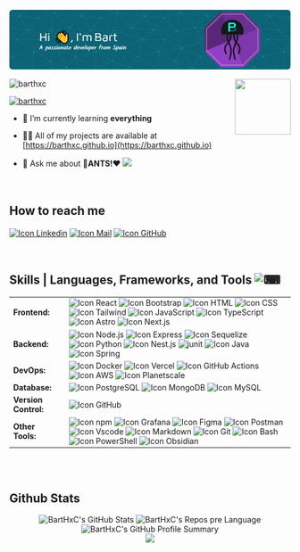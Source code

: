 ![Header](./github-header-image.png)


<!--[![MasterHead](https://media2.giphy.com/media/9JrkkDoJuU0FbdbUZU/giphy.gif?cid=ecf05e473or02ur9tks0dbaqiigkx08ajz8fw46q0gdd3j96&ep=v1_gifs_search&rid=giphy.gif&ct=g)](https://barthxc.github.io)
<h1 align="center">Hi 👋, I'm Bart</h1>
<h3 align="center">A passionate developer from Spain</h3>-->



<p align="left"> <img src="https://komarev.com/ghpvc/?username=barthxc&label=Profile%20views&color=0e75b6&style=flat" alt="barthxc" />  <img style="pointer-events: none;" align="right" width="100" height="100" src="https://em-content.zobj.net/source/microsoft-teams/363/jellyfish_1fabc.png">
</p>

<p align="left"> <a href="https://twitter.com/bart_hxc" target="blank"><img src="https://img.shields.io/twitter/follow/bart_hxc?logo=twitter&style=for-the-badge" alt="barthxc" /></a>  </p>  

- 🌱 I’m currently learning **everything**

- 👨‍💻 All of my projects are available at [https://barthxc.github.io](https://barthxc.github.io)

- 💬 Ask me about **🐜ANTS!❤️** <img style="pointer-events: none;" aling="right" widht="50" height="50" src="https://em-content.zobj.net/source/animated-noto-color-emoji/356/ant_1f41c.gif">
<br><br><br>


## <b>How to reach me</b> 
<a href="https://www.linkedin.com/in/pablo-bartolomé-gallardo-8167a81b4/" target="_blank"><img
src="https://skillicons.dev/icons?i=linkedin" alt="Icon Linkedin" title="Linkedin" align="center" height="50" width="50"/></a>
<a href="mailto:barthxc@proton.me" target="blank"><img
src="https://skillicons.dev/icons?i=gmail" alt="Icon Mail" title="Mail" align="center" height="50" width="50"/></a>
<a href="github.com/barthxc" target="_blank"><img
src="https://skillicons.dev/icons?i=github" alt="Icon GitHub" title="GitHub" align="center" height="50" width="50"/></a>
<br><br><br>

## <b> Skills | Languages, Frameworks, and Tools </b><img src="./assets/gifs/coder.webp" alt="⌨" width ="25">
<div align="center">
  <table>
      <tr>
          <td style="font-weight: bold; padding-right: 10px; vertical-align: center;">Frontend:</td>
          <td>
            <img height="30" src="https://skillicons.dev/icons?i=react" alt="Icon React" title="React"/>
            <img height="30" src="https://skillicons.dev/icons?i=bootstrap" alt="Icon Bootstrap" title="Bootstrap"/>
            <img height="30" src="https://skillicons.dev/icons?i=html" alt="Icon HTML" title="HTML"/>
            <img height="30" src="https://skillicons.dev/icons?i=css" alt="Icon CSS" title="CSS"/>
            <img height="30" src="https://skillicons.dev/icons?i=tailwind" alt="Icon Tailwind" title="Tailwind"/>
            <img height="30" src="https://skillicons.dev/icons?i=js" alt="Icon JavaScript" title="JavaScript"/>
            <img height="30" src="https://skillicons.dev/icons?i=ts" alt="Icon TypeScript" title="TypeScript"/>
            <img height="30" src="https://skillicons.dev/icons?i=astro" alt="Icon Astro" title="Astro"/>
            <img height="30" src="https://skillicons.dev/icons?i=nextjs" alt="Icon Next.js" title="Nextjs.js"/>
          </td>
      </tr>
      <tr>
          <td style="font-weight: bold; padding-right: 10px; vertical-align: center; border: none;">Backend:</td>
          <td>
            <img height="30" src="https://skillicons.dev/icons?i=nodejs" alt="Icon Node.js" title="Node.js"/>
            <img height="30" src="https://skillicons.dev/icons?i=express" alt="Icon Express" title="Express"/>
            <img height="30" src="https://skillicons.dev/icons?i=sequelize" alt="Icon Sequelize" title="Sequelize"/>
            <img height="30" src="https://skillicons.dev/icons?i=python" alt="Icon Python" title="Python"/>
            <img height="30" src="https://skillicons.dev/icons?i=nestjs" alt="Icon Nest.js" title="Nest.js"/>
            <img src="./assets/icons/junit.png" alt="junit" width="30" alt="Icon JUnit" title="JUnit"/>
            <img height="30" src="https://skillicons.dev/icons?i=java" alt="Icon Java" title="Java"/>
            <img height="30" src="https://skillicons.dev/icons?i=spring" alt="Icon Spring" title="Spring"/>
          </td>
      </tr>
      <tr>
          <td style="font-weight: bold; padding-right: 10px; vertical-align: center; border: none;">DevOps:</td>
          <td>
            <img height="30" src="https://skillicons.dev/icons?i=docker" alt="Icon Docker" title="Docker"/>
            <img height="30" src="https://skillicons.dev/icons?i=vercel" alt="Icon Vercel" title="Vercel"/>
            <img height="30" src="https://skillicons.dev/icons?i=githubactions" alt="Icon GitHub Actions" title="GitHub Actions"/>
            <img height="30" src="https://skillicons.dev/icons?i=aws" alt="Icon AWS" title="AWS"/>
            <img height="30" src="https://skillicons.dev/icons?i=planetscale" alt="Icon Planetscale" title="Planetscale"/>
          </td>
      </tr>
      <tr>
          <td style="font-weight: bold; padding-right: 10px; vertical-align: center; border: none;">Database:</td>
          <td>
            <img height="30" src="https://skillicons.dev/icons?i=postgresql" alt="Icon PostgreSQL" title="PostgreSQL"/>
            <img height="30" src="https://skillicons.dev/icons?i=mongodb" alt="Icon MongoDB" title="MongoDB"/>
            <img height="30" src="https://skillicons.dev/icons?i=mysql" alt="Icon MySQL" title="MySQL"/>
          </td>
      </tr>
      <tr>
          <td style="font-weight: bold; padding-right: 10px; vertical-align: center; border: none;">Version Control:</td>
          <td>
            <img height="30" src="https://skillicons.dev/icons?i=github" alt="Icon GitHub" title="GitHub"/>
          </td>
      </tr>
      <tr>
          <td style="font-weight: bold; padding-right: 10px; vertical-align: center; border: none;">Other Tools:</td>
          <td>
            <img height="30" src="https://skillicons.dev/icons?i=npm" alt="Icon npm" title="npm"/>
            <img height="30" src="https://skillicons.dev/icons?i=grafana" alt="Icon Grafana" title="Grafana"/>
            <img height="30" src="https://skillicons.dev/icons?i=figma" alt="Icon Figma" title="Figma"/>
            <img height="30" src="https://skillicons.dev/icons?i=postman" alt="Icon Postman" title="Postman"/>
            <img height="30" src="https://skillicons.dev/icons?i=vscode" alt="Icon Vscode" title="Vscode"/>
            <img height="30" src="https://skillicons.dev/icons?i=markdown" alt="Icon Markdown" title="Markdown"/>
            <img height="30" src="https://skillicons.dev/icons?i=git" alt="Icon Git" title="Git"/>
            <img height="30" src="https://skillicons.dev/icons?i=bash" alt="Icon Bash" title="Bash"/>
            <img height="30" src="https://skillicons.dev/icons?i=powershell" alt="Icon PowerShell" title="PowerShell"/>
            <img height="30" src="https://skillicons.dev/icons?i=obsidian" alt="Icon Obsidian" title="Obsidian"/>
          </td>
      </tr>
  </table>
</div>
<br><br>


## <b>Github Stats</b>
<div align="center">
    <img src="http://github-profile-summary-cards.vercel.app/api/cards/stats?username=BartHxC&theme=tokyonight"
       width="400"
       alt="BartHxC's GitHub Stats"/>
    <img src="https://github-profile-summary-cards.vercel.app/api/cards/repos-per-language?username=BartHxC&theme=tokyonight" 
        width="400" 
        alt="BartHxC's Repos pre Language"/>
</div>

<div align="center">
  <img src="http://github-profile-summary-cards.vercel.app/api/cards/profile-details?username=BartHxC&theme=tokyonight"
       width="804"
       alt="BartHxC's GitHub Profile Summary"/>
</div>


<div align="center">
<img style="pointer-events: none;" aling="right" widht="50px" height="50px" src="https://em-content.zobj.net/source/animated-noto-color-emoji/356/jellyfish_1fabc.gif"> 
</div>










